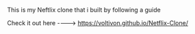 This is my Neftlix clone that i built by following a guide 



Check it out here ---->  https://voltivon.github.io/Netflix-Clone/
